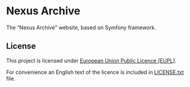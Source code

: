 # Nexus Archive

The <q>Nexus Archive</q> website, based on Symfony framework.

## License

This project is licensed under [European Union Public Licence (EUPL)][EUPL].

For convenience an English text of the licence is included in [LICENSE.txt](LICENSE.txt) file.

[EUPL]:
https://joinup.ec.europa.eu/collection/eupl/eupl-text-eupl-12
